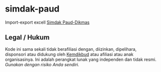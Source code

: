 # simdak-paud

Import-export excell [Simdak Paud-Dikmas](https://app.paud-dikmas.kemdikbud.go.id/simdak/)

## Legal / Hukum

Kode ini sama sekali tidak berafiliasi dengan, diizinkan, dipelihara, disponsori atau didukung oleh [Kemdikbud](https://kemdikbud.go.id/) atau afiliasi atau anak organisasinya. Ini adalah perangkat lunak yang independen dan tidak resmi. _Gunakan dengan risiko Anda sendiri._
